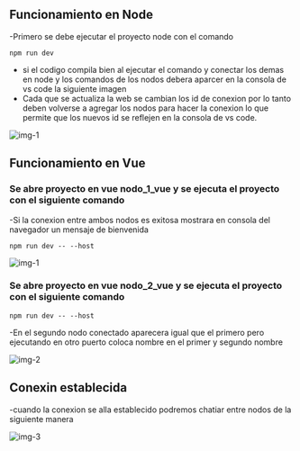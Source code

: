 ## Funcionamiento en Node
-Primero se debe ejecutar el proyecto node con el comando 
~~~
npm run dev
~~~
- si el codigo compila bien al ejecutar el comando y conectar los demas en node y los comandos de los nodos debera aparcer en la consola de vs code la siguiente imagen
- Cada que se actualiza la web se cambian los id de conexion por lo tanto deben volverse a agregar los nodos para hacer la conexion lo que permite que los nuevos id se reflejen en la consola de vs code.

![img-1](https://user-images.githubusercontent.com/33810066/225120937-0b6b5205-7606-455c-85e5-b0bde322ae94.png)

## Funcionamiento en Vue
### Se abre proyecto en vue nodo_1_vue y se ejecuta el proyecto con el siguiente comando 
-Si la conexion entre ambos nodos es exitosa mostrara en consola del navegador un mensaje de bienvenida
~~~
npm run dev -- --host
~~~

![img-1](https://user-images.githubusercontent.com/33810066/225769849-d7c8a9b4-8097-4463-ae25-f9e9fce0aed9.png)

### Se abre proyecto en vue nodo_2_vue y se ejecuta el proyecto con el siguiente comando 
~~~
npm run dev -- --host
~~~
-En el segundo nodo conectado aparecera igual que el primero pero ejecutando en otro puerto coloca nombre en el primer y segundo nombre

![img-2](https://user-images.githubusercontent.com/33810066/225769894-591e2f3c-d9ef-4907-b3ca-8723cf219486.png)

## Conexin establecida 

-cuando la conexion se alla establecido podremos chatiar entre nodos de la siguiente manera

![img-3](https://user-images.githubusercontent.com/33810066/225770500-3890c9d8-891b-4926-82e5-70a4f8ac0964.png)
